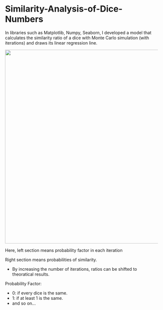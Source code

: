 # Similarity-Analysis-of-Dice-Numbers
In libraries such as Matplotlib, Numpy, Seaborn, I developed a model that calculates the similarity ratio of a dice with Monte Carlo simulation (with iterations) and draws its linear regression line.


<img  src = "https://user-images.githubusercontent.com/25516047/187803254-d154c187-7994-4b23-9975-aed688fc128f.PNG" align="center" height="640" width=auto />

Here, left section means probability factor in each iteration

Right section means probabilities of similarity.
- By increasing the number of iterations, ratios can be shifted to theoratical results.

Probability Factor:
- 0: if every dice is the same.
- 1: if at least 1 is the same.
- and so on...
